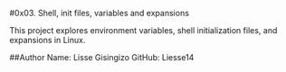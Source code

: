 #0x03. Shell, init files, variables and expansions

This project explores environment variables, shell initialization files, and expansions 
in Linux.

##Author
Name: Lisse Gisingizo 
GitHub: Liesse14
